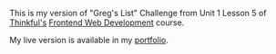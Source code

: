 This is my version of  "Greg's List" Challenge from Unit 1 Lesson 5 of [Thinkful's](https://www.thinkful.com) [Frontend Web Development](https://www.thinkful.com/courses/learn-web-development-online/) course.

My live version is available in my [portfolio](http://ric.mclaughlin.today/gregs-list).